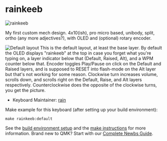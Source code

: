 # rainkeeb

![rainkeeb](https://i.imgur.com/GpVBRMw.jpg)

My first custom mech design. 4x10(ish), pro micro based, unibody, split, ortho (any more adjectives?), with OLED and (optional) rotary encoder.

![Default layout](https://i.imgur.com/rCOwsoy.png)
This is the default layout, at least the base layer. By default the OLED displays "rainkeeb" at the top in case you forget what you're typing on, a layer indicator below that (Default, Raised, Alt), and a WPM counter below that. Encoder toggles Play/Pause on click on the Default and Raised layers, and is supposed to RESET into flash-mode on the Alt layer but that's not working for some reason. Clockwise turn increases volume, scrolls down, and scrolls right on the Default, Raise, and Alt layers respectively. Counterclockwise does the opposite of the clockwise turns, you get the picture.

* Keyboard Maintainer: [rain](https://github.com/rainsff)

Make example for this keyboard (after setting up your build environment):

    make rainkeeb:default

See the [build environment setup](https://docs.qmk.fm/#/getting_started_build_tools) and the [make instructions](https://docs.qmk.fm/#/getting_started_make_guide) for more information. Brand new to QMK? Start with our [Complete Newbs Guide](https://docs.qmk.fm/#/newbs).